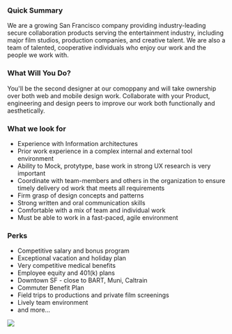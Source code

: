 


### Quick Summary
We are a growing San Francisco company providing industry-leading secure collaboration products
serving the entertainment industry, including major film studios, production companies, and creative talent. We
are also a team of talented, cooperative individuals who enjoy our work and the people we work with.

### What Will You Do?
You'll be the second designer at our comoppany and will take ownership over both web and mobile design work. Collaborate with your Product, engineering and design peers to improve our work both functionally and aesthetically.

### What we look for
+ Experience with Information architectures
+ Prior work experience in a complex internal and external tool environment
+ Ability to Mock, protytype, base work in strong UX research is very important
+ Coordinate with team-members and others in the organization to ensure timely delivery od work that
meets all requirements
+ Firm grasp of design concepts and patterns
+ Strong written and oral communication skills
+ Comfortable with a mix of team and individual work
+ Must be able to work in a fast-paced, agile environment

### Perks
+ Competitive salary and bonus program
+ Exceptional vacation and holiday plan
+ Very competitive medical benefits
+ Employee equity and 401(k) plans
+ Downtown SF - close to BART, Muni, Caltrain
+ Commuter Benefit Plan
+ Field trips to productions and private film screenings
+ Lively team environment
+ and more...


[<img src='https://dabuttonfactory.com/button.png?t=Apply&f=Calibri-Bold&ts=24&tc=fff&tshs=1&tshc=000&hp=20&vp=8&c=5&bgt=gradient&bgc=3d85c6&ebgc=073763'>](https://letsrockit.co/users/auth/github?job_id=uelyifn5c3rlbxm-designer-ux)
